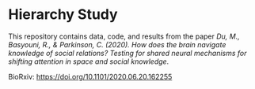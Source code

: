 # Hierarchy Study
This repository contains data, code, and results from the paper 
*Du, M., Basyouni, R., & Parkinson, C. (2020). How does the brain navigate knowledge of social relations? Testing for shared neural mechanisms for shifting attention in space and social knowledge*.

BioRxiv: https://doi.org/10.1101/2020.06.20.162255
